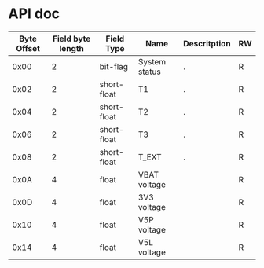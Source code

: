 # API doc

| Byte Offset | Field byte length | Field Type | Name | Descritption | RW |
|-------------|-------------------|------------|------|--------------|----|
| 0x00 | 2  | bit-flag | System status | . | R |
| 0x02 | 2  | short-float | T1 | . | R |
| 0x04 | 2  | short-float | T2 | . | R |
| 0x06 | 2  | short-float | T3 | . | R |
| 0x08 | 2  | short-float | T_EXT | . | R |
| 0x0A | 4 | float | VBAT voltage | | R| 
| 0x0D | 4 | float | 3V3 voltage | | R |
| 0x10 | 4 | float | V5P voltage | | R| 
| 0x14 | 4 | float | V5L voltage | | R| 
